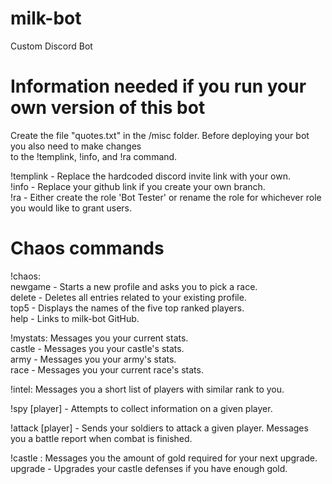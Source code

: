# milk-bot
Custom Discord Bot

# Information needed if you run your own version of this bot #
Create the file "quotes.txt" in the /misc folder. Before deploying your bot you also need to make changes  
to the !templink, !info, and !ra command.  

!templink - Replace the hardcoded discord invite link with your own.  
!info - Replace your github link if you create your own branch.  
!ra - Either create the role 'Bot Tester' or rename the role for whichever role you would like to grant users.  

# Chaos commands
!chaos:   
newgame - Starts a new profile and asks you to pick a race.  
delete - Deletes all entries related to your existing profile.  
top5 - Displays the names of the five top ranked players.  
help - Links to milk-bot GitHub.
        
!mystats: Messages you your current stats.  
          castle - Messages you your castle's stats.  
          army - Messages you your army's stats.  
          race - Messages you your current race's stats.  
           
!intel: Messages you a short list of players with similar rank to you.  

!spy [player] - Attempts to collect information on a given player.  

!attack [player] - Sends your soldiers to attack a given player. Messages you a battle report when combat is finished.  

!castle : Messages you the amount of gold required for your next upgrade.  
          upgrade - Upgrades your castle defenses if you have enough gold.  
